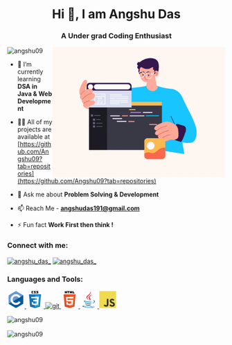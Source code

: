 
<h1 align="center">Hi 👋, I am Angshu Das</h1>
<h3 align="center">A Under grad Coding Enthusiast</h3>

<img src="codingGif.gif" align="right" alt="Coding Gif" width="400">

<p align="left"> <img src="https://komarev.com/ghpvc/?username=angshu09&label=Profile%20views&color=0e75b6&style=flat" alt="angshu09" /> </p>

- 🚀 I’m currently learning **DSA in Java & Web Development**

- 👨‍💻 All of my projects are available at [https://github.com/Angshu09?tab=repositories](https://github.com/Angshu09?tab=repositories)

- 💬 Ask me about **Problem Solving & Development**

- 📫 Reach Me - **angshudas191@gmail.com**

- ⚡ Fun fact **Work First then think !**

<h3 align="left">Connect with me:</h3>
<p align="left">
<a href="https://twitter.com/angshu_das_" target="blank"><img align="center" src="https://raw.githubusercontent.com/rahuldkjain/github-profile-readme-generator/master/src/images/icons/Social/twitter.svg" alt="angshu_das_" height="30" width="40" /></a>
<a href="https://www.leetcode.com/angshu_das_" target="blank"><img align="center" src="https://raw.githubusercontent.com/rahuldkjain/github-profile-readme-generator/master/src/images/icons/Social/leet-code.svg" alt="angshu_das_" height="30" width="40" /></a>
</p>

<h3 align="left">Languages and Tools:</h3>
<p align="left"> <a href="https://www.cprogramming.com/" target="_blank" rel="noreferrer"> <img src="https://raw.githubusercontent.com/devicons/devicon/master/icons/c/c-original.svg" alt="c" width="40" height="40"/> </a> <a href="https://www.w3schools.com/css/" target="_blank" rel="noreferrer"> <img src="https://raw.githubusercontent.com/devicons/devicon/master/icons/css3/css3-original-wordmark.svg" alt="css3" width="40" height="40"/> </a> <a href="https://git-scm.com/" target="_blank" rel="noreferrer"> <img src="https://www.vectorlogo.zone/logos/git-scm/git-scm-icon.svg" alt="git" width="40" height="40"/> </a> <a href="https://www.w3.org/html/" target="_blank" rel="noreferrer"> <img src="https://raw.githubusercontent.com/devicons/devicon/master/icons/html5/html5-original-wordmark.svg" alt="html5" width="40" height="40"/> </a> <a href="https://www.java.com" target="_blank" rel="noreferrer"> <img src="https://raw.githubusercontent.com/devicons/devicon/master/icons/java/java-original.svg" alt="java" width="40" height="40"/> </a> <a href="https://developer.mozilla.org/en-US/docs/Web/JavaScript" target="_blank" rel="noreferrer"> <img src="https://raw.githubusercontent.com/devicons/devicon/master/icons/javascript/javascript-original.svg" alt="javascript" width="40" height="40"/> </a> </p>

<p><img align="center" src="https://github-readme-stats.vercel.app/api/top-langs?username=angshu09&show_icons=true&locale=en&layout=compact" alt="angshu09" /></p>

<p><img align="center" src="https://github-readme-streak-stats.herokuapp.com/?user=angshu09&" alt="angshu09" /></p>

